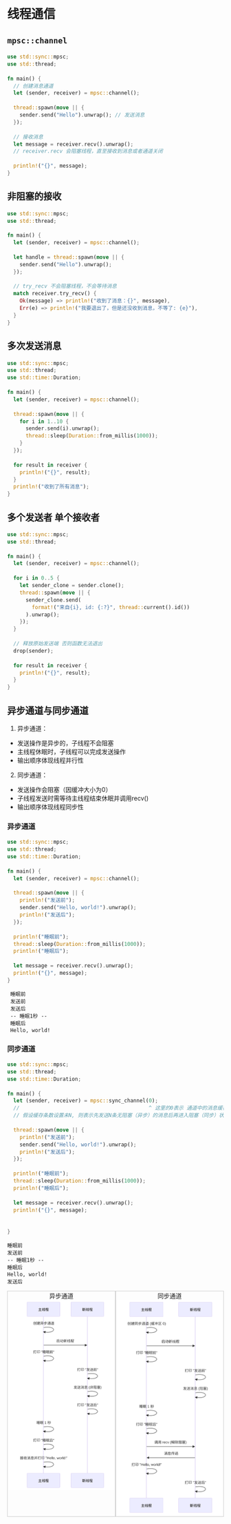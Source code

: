 # 线程通信


## `mpsc::channel`

```rust
use std::sync::mpsc;
use std::thread;

fn main() {
  // 创建消息通道
  let (sender, receiver) = mpsc::channel();

  thread::spawn(move || {
    sender.send("Hello").unwrap(); // 发送消息
  });

  // 接收消息
  let message = receiver.recv().unwrap();
  // receiver.recv 会阻塞线程，直至接收到消息或者通道关闭

  println!("{}", message);
}
```

## 非阻塞的接收
```rust
use std::sync::mpsc;
use std::thread;

fn main() {
  let (sender, receiver) = mpsc::channel();

  let handle = thread::spawn(move || {
    sender.send("Hello").unwrap();
  });

  // try_recv 不会阻塞线程，不会等待消息
  match receiver.try_recv() {
    Ok(message) => println!("收到了消息：{}", message),
    Err(e) => println!("我要退出了，但是还没收到消息，不等了: {e}"),
  }
}
```

## 多次发送消息
```rust
use std::sync::mpsc;
use std::thread;
use std::time::Duration;

fn main() {
  let (sender, receiver) = mpsc::channel();

  thread::spawn(move || {
    for i in 1..10 {
      sender.send(i).unwrap();
      thread::sleep(Duration::from_millis(1000));
    }
  });

  for result in receiver {
    println!("{}", result);
  }
  println!("收到了所有消息");
}
```

## 多个发送者 单个接收者
```rust
use std::sync::mpsc;
use std::thread;

fn main() {
  let (sender, receiver) = mpsc::channel();

  for i in 0..5 {
    let sender_clone = sender.clone();
    thread::spawn(move || {
      sender_clone.send(
        format!("来自{i}, id: {:?}", thread::current().id())
      ).unwrap();
    });
  }

  // 释放原始发送端 否则函数无法退出
  drop(sender);

  for result in receiver {
    println!("{}", result);
  }
}
```

## 异步通道与同步通道

1. 异步通道：
  - 发送操作是异步的，子线程不会阻塞
  - 主线程休眠时，子线程可以完成发送操作
  - 输出顺序体现线程并行性
2. 同步通道：
  - 发送操作会阻塞（因缓冲大小为0）
  - 子线程发送时需等待主线程结束休眠并调用recv()
  - 输出顺序体现线程同步性


### 异步通道
```rust
use std::sync::mpsc;
use std::thread;
use std::time::Duration;

fn main() {
  let (sender, receiver) = mpsc::channel();

  thread::spawn(move || {
    println!("发送前");
    sender.send("Hello, world!").unwrap();
    println!("发送后");
  });

  println!("睡眠前");
  thread::sleep(Duration::from_millis(1000));
  println!("睡眠后");

  let message = receiver.recv().unwrap();
  println!("{}", message);
}
```
```text
 睡眠前
 发送前
 发送后
 -- 睡眠1秒 --
 睡眠后
 Hello, world!
```

### 同步通道
```rust
use std::sync::mpsc;
use std::thread;
use std::time::Duration;

fn main() {
  let (sender, receiver) = mpsc::sync_channel(0);
  //                                          ^ 这里的0表示 通道中的消息缓存条数
  // 假设缓存条数设置未N, 则表示先发送N条无阻塞（异步）的消息后再进入阻塞（同步）状态

  thread::spawn(move || {
    println!("发送前");
    sender.send("Hello, world!").unwrap();
    println!("发送后");
  });

  println!("睡眠前");
  thread::sleep(Duration::from_millis(1000));
  println!("睡眠后");

  let message = receiver.recv().unwrap();
  println!("{}", message);


}
```
```text
睡眠前
发送前
-- 睡眠1秒 --
睡眠后
Hello, world!
发送后
```

<div style="display:flex; width: 100%;overflow:hidden;text-align:center;">
    <div style="flex: 1;overflow:hidden;border:1px solid #ccc;">
        <label>异步通道</label>
        <img src="./images/thread-message/1.svg"  alt="异步通道" />
    </div> 
    <div style="flex: 1;overflow:hidden;border:1px solid #ccc;">
        <label>同步通道</label>
        <img src="./images/thread-message/2.svg"  alt="同步通道" />
    </div> 
</div> 
